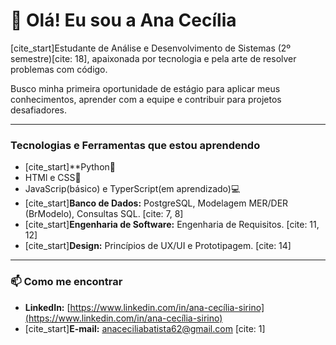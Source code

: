 
# 👋 Olá! Eu sou a Ana Cecília

[cite_start]Estudante de Análise e Desenvolvimento de Sistemas (2º semestre)[cite: 18], apaixonada por tecnologia e pela arte de resolver problemas com código.

Busco minha primeira oportunidade de estágio para aplicar meus conhecimentos, aprender com a equipe e contribuir para projetos desafiadores.

---

###  Tecnologias e Ferramentas que estou aprendendo

* [cite_start]**Python🐍
* HTMl e CSS🎨
* JavaScrip(básico) e TyperScript(em aprendizado)💻
* [cite_start]**Banco de Dados:** PostgreSQL, Modelagem MER/DER (BrModelo), Consultas SQL. [cite: 7, 8]
* [cite_start]**Engenharia de Software:** Engenharia de Requisitos. [cite: 11, 12]
* [cite_start]**Design:** Princípios de UX/UI e Prototipagem. [cite: 14]

---

### 📫 Como me encontrar

* **LinkedIn:** [https://www.linkedin.com/in/ana-cecília-sirino](https://www.linkedin.com/in/ana-cecília-sirino)
* [cite_start]**E-mail:** [anaceciliabatista62@gmail.com](mailto:anaceciliabatista62@gmail.com) [cite: 1]

<!--
**anacodeia/Anacodeia** is a ✨ _special_ ✨ repository because its `README.md` (this file) appears on your GitHub profile.

Here are some ideas to get you started:

- 🔭 I’m currently working on ...
- 🌱 I’m currently learning ...
- 👯 I’m looking to collaborate on ...
- 🤔 I’m looking for help with ...
- 💬 Ask me about ...
- 📫 How to reach me: ...
- 😄 Pronouns: ...
- ⚡ Fun fact: ...
-->

